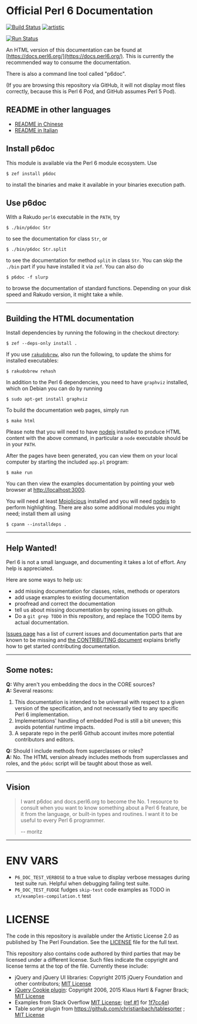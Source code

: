 # Official Perl 6 Documentation

[![Build Status](https://travis-ci.org/perl6/doc.svg?branch=master)](https://travis-ci.org/perl6/doc) [![artistic](https://img.shields.io/badge/license-Artistic%202.0-blue.svg?style=flat)](https://opensource.org/licenses/Artistic-2.0)

[![Run Status](https://api.shippable.com/projects/591e99923f2f790700098a30/badge?branch=master)](https://app.shippable.com/github/perl6/doc)

An HTML version of this documentation can be found at [https://docs.perl6.org/](https://docs.perl6.org/).
This is currently the recommended way to consume the documentation.

There is also a command line tool called "p6doc".

(If you are browsing this repository via GitHub, it will not display most
files correctly, because this is Perl 6 Pod, and GitHub assumes Perl 5 Pod).

## README in other languages

* [README in Chinese](README.zh.md)
* [README in Italian](README.it.md)

## Install p6doc

This module is available via the Perl 6 module ecosystem. Use

    $ zef install p6doc

to install the binaries and make it available in your binaries
execution path.

## Use p6doc

With a Rakudo `perl6` executable in the `PATH`, try

    $ ./bin/p6doc Str

to see the documentation for class `Str`, or

    $ ./bin/p6doc Str.split

to see the documentation for method `split` in class `Str`. You can
skip the `./bin` part if you have installed it via
`zef`. You can also do

    $ p6doc -f slurp

to browse the documentation of standard functions. Depending on your
disk speed and Rakudo version, it might take a while.

-------

## Building the HTML documentation

Install dependencies by running the following in the checkout directory:

    $ zef --deps-only install .

If you use [`rakudobrew`](https://github.com/tadzik/rakudobrew), also run the
following, to update the shims for installed executables:

    $ rakudobrew rehash

In addition to the Perl 6 dependencies, you need to have `graphviz` installed, which
on Debian you can do by running

    $ sudo apt-get install graphviz

To build the documentation web pages, simply run

    $ make html

Please note that you will need to have [nodejs](https://nodejs.org)
installed to produce HTML content with the above command, in particular
a `node` executable should be in your `PATH`.

After the pages have been generated, you can view them on your local
computer by starting the included `app.pl` program:

    $ make run

You can then view the examples documentation by pointing your web browser at
[http://localhost:3000](http://localhost:3000).

You will need at least [Mojolicious](https://metacpan.org/pod/Mojolicious)
installed and you will need [nodejs](https://nodejs.org) to perform
highlighting. There are also some additional modules you might need;
install them all using

    $ cpanm --installdeps .

---------

## Help Wanted!

Perl 6 is not a small language, and documenting it takes a lot of effort.
Any help is appreciated.

Here are some ways to help us:

 * add missing documentation for classes, roles, methods or operators
 * add usage examples to existing documentation
 * proofread and correct the documentation
 * tell us about missing documentation by opening issues on github.
 * Do a `git grep TODO` in this repository, and replace the TODO items by
   actual documentation.

[Issues page](https://github.com/perl6/doc/issues) has a list of current issues and
documentation parts that are known to be missing
and [the CONTRIBUTING document](CONTRIBUTING.md)
explains briefly how to get started contributing documentation.

--------

## Some notes:

**Q:** Why aren't you embedding the docs in the CORE sources?<br>
**A:** Several reasons:

  1. This documentation is intended to be universal with
     respect to a given version of the specification,
     and not necessarily tied to any specific Perl 6
     implementation.
  2. Implementations' handling of embedded Pod is still
     a bit uneven; this avoids potential runtime impacts.
  3. A separate repo in the perl6 Github account invites
     more potential contributors and editors.

**Q:** Should I include methods from superclasses or roles?<br>
**A:** No. The HTML version already includes methods from superclasses and
       roles, and the `p6doc` script will be taught about those as well.

--------

## Vision

> I want p6doc and docs.perl6.org to become the No. 1 resource to consult
> when you want to know something about a Perl 6 feature, be it from the
> language, or built-in types and routines. I want it to be useful to every
> Perl 6 programmer.
>
>    -- moritz

--------

# ENV VARS

- `P6_DOC_TEST_VERBOSE` to a true value to display verbose messages during test suite run.
Helpful when debugging failing test suite.
- `P6_DOC_TEST_FUDGE` fudges `skip-test` code examples as TODO in `xt/examples-compilation.t` test

# LICENSE

The code in this repository is available under the Artistic License 2.0
as published by The Perl Foundation. See the [LICENSE](LICENSE) file for the full
text.

This repository also contains code authored by third parties that may be licensed under a different license. Such
files indicate the copyright and license terms at the top of the file. Currently these include:

* jQuery and jQuery UI libraries: Copyright 2015 jQuery Foundation and other contributors; [MIT License](http://creativecommons.org/licenses/MIT)
* [jQuery Cookie plugin](https://github.com/js-cookie/js-cookie):
  Copyright 2006, 2015 Klaus Hartl & Fagner Brack;
  [MIT License](http://creativecommons.org/licenses/MIT)
* Examples from Stack Overflow [MIT License](http://creativecommons.org/licenses/MIT); ([ref #1](http://stackoverflow.com/a/43669837/215487) for [1f7cc4e](https://github.com/perl6/doc/commit/1f7cc4efa0da38b5a9bf544c9b13cc335f87f7f6))
* Table sorter plugin from https://github.com/christianbach/tablesorter ;
  [MIT License](http://creativecommons.org/licenses/MIT)
